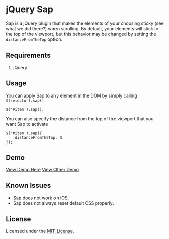 # jQuery Sap

Sap is a jQuery plugin that makes the elements of your choosing sticky (see what we did there?) when scrolling. By default, your elements will stick to the top of the viewport, but this behavior may be changed by setting the `distanceFromTheTop` option.

## Requirements

1. jQuery

## Usage

You can apply Sap to any element in the DOM by simply calling `$(selector).sap()`

    $('#item').sap();

You can also specify the distance from the top of the viewport that you want Sap to activate

    $('#item').sap({
		distanceFromTheTop: 0
	});
	
## Demo

[View Demo Here](http://www.zackkitzmiller.info/sap/)
[View Other Demo](http://www.zackkitzmiller.info/sap/demo2.html)

## Known Issues

* Sap does not work on iOS.
* Sap does not always reset default CSS properly. 

## License

Licensed under the [MIT License](http://www.opensource.org/licenses/mit-license.php).